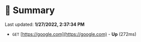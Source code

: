 # 📖 Summary
Last updated: **1/27/2022, 2:37:34 PM**

- `GET` [https://google.com](https://google.com) - **Up** (272ms)
